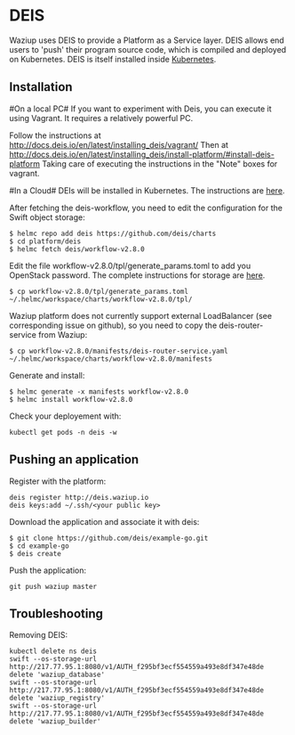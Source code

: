 
DEIS
====

Waziup uses DEIS to provide a Platform as a Service layer.
DEIS allows end users to 'push' their program source code, which is compiled and deployed on Kubernetes.
DEIS is itself installed inside [Kubernetes](../kubernetes/INSTALL.md).

Installation
------------

#On a local PC#
If you want to experiment with Deis, you can execute it using Vagrant.
It requires a relatively powerful PC.

Follow the instructions at http://docs.deis.io/en/latest/installing_deis/vagrant/
Then at http://docs.deis.io/en/latest/installing_deis/install-platform/#install-deis-platform
Taking care of executing the instructions in the "Note" boxes for vagrant.

#In a Cloud#
DEIs will be installed in Kubernetes.
The instructions are [here](https://deis.com/docs/workflow/installing-workflow).

After fetching the deis-workflow, you need to edit the configuration for the Swift object storage:

```
$ helmc repo add deis https://github.com/deis/charts
$ cd platform/deis
$ helmc fetch deis/workflow-v2.8.0
```

Edit the file workflow-v2.8.0/tpl/generate_params.toml to add you OpenStack password.
The complete instructions for storage are [here](https://deis.com/docs/workflow/installing-workflow/configuring-object-storage/).

```
$ cp workflow-v2.8.0/tpl/generate_params.toml ~/.helmc/workspace/charts/workflow-v2.8.0/tpl/
```

Waziup platform does not currently support external LoadBalancer (see corresponding issue on github), so you need to copy the deis-router-service from Waziup:
```
$ cp workflow-v2.8.0/manifests/deis-router-service.yaml ~/.helmc/workspace/charts/workflow-v2.8.0/manifests
```

Generate and install:
```
$ helmc generate -x manifests workflow-v2.8.0
$ helmc install workflow-v2.8.0
```

Check your deployement with:

```
kubectl get pods -n deis -w
```

Pushing an application
----------------------

Register with the platform:
```
deis register http://deis.waziup.io
deis keys:add ~/.ssh/<your public key>
```

Download the application and associate it with deis:
```
$ git clone https://github.com/deis/example-go.git
$ cd example-go
$ deis create
```

Push the application:
```
git push waziup master
```

Troubleshooting
---------------

Removing DEIS:
```
kubectl delete ns deis
swift --os-storage-url http://217.77.95.1:8080/v1/AUTH_f295bf3ecf554559a493e8df347e48de delete 'waziup_database'
swift --os-storage-url http://217.77.95.1:8080/v1/AUTH_f295bf3ecf554559a493e8df347e48de delete 'waziup_registry'
swift --os-storage-url http://217.77.95.1:8080/v1/AUTH_f295bf3ecf554559a493e8df347e48de delete 'waziup_builder'
```
